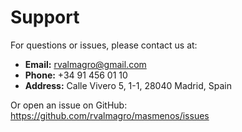 # Support

For questions or issues, please contact us at:

- **Email:** rvalmagro@gmail.com
- **Phone:** +34 91 456 01 10  
- **Address:** Calle Vivero 5, 1-1, 28040 Madrid, Spain

Or open an issue on GitHub: https://github.com/rvalmagro/masmenos/issues
